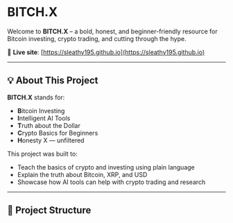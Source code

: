 # BITCH.X

Welcome to **BITCH.X** – a bold, honest, and beginner-friendly resource for Bitcoin investing, crypto trading, and cutting through the hype.

🚀 **Live site**: [https://sleathy195.github.io](https://sleathy195.github.io)

---

## 💡 About This Project

**BITCH.X** stands for:

- **B**itcoin Investing
- **I**ntelligent AI Tools
- **T**ruth about the Dollar
- **C**rypto Basics for Beginners
- **H**onesty X — unfiltered

This project was built to:
- Teach the basics of crypto and investing using plain language
- Explain the truth about Bitcoin, XRP, and USD
- Showcase how AI tools can help with crypto trading and research

---

## 📁 Project Structure

